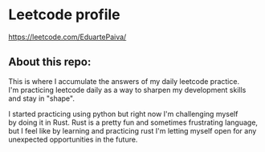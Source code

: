 # Leetcode profile

https://leetcode.com/EduartePaiva/

## About this repo:

This is where I accumulate the answers of my daily leetcode practice.  
I'm practicing leetcode daily as a way to sharpen my development skills  
and stay in "shape".

I started practicing using python but right now I'm challenging myself  
by doing it in Rust. Rust is a pretty fun and sometimes frustrating language,  
but I feel like by learning and practicing rust I'm letting myself open for any  
unexpected opportunities in the future.
